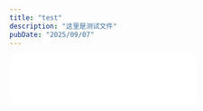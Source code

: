 ```yaml
---
title: "test"
description: "这里是测试文件"
pubDate: "2025/09/07"
---
```


<iframe frameborder="no" border="0" marginwidth="0" marginheight="0"
        width="330" height="86"
        src="//music.163.com/outchain/player?type=2&id=1974630461&auto=1&height=66">
</iframe>
